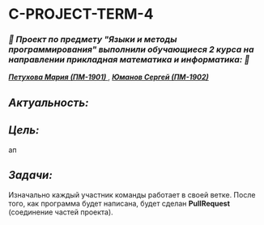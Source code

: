 # C-PROJECT-TERM-4
<h3> <i> 🐍 Проект по предмету "Языки и методы программирования" выполнили обучающиеся 2 курса на направлении прикладная математика и информатика: 🐍 </i> </h3>

<a href='https://github.com/Mahapeth'> <b> <i> Петухова Мария (ПМ-1901) </i> </b> </a>, <a href='https://github.com/YumanovS'> <b> <i> Юманов Сергей (ПМ-1902) </i> </b> </a>
<h2> <i> Актуальность: </i> </h2>

<h2> <i> Цель: </i> </h2>
ап
<h2> <i> Задачи: </i> </h2>

Изначально каждый участник команды работает в своей ветке. После того, как программа будет написана, будет сделан **PullRequest** (соединение частей проекта).
